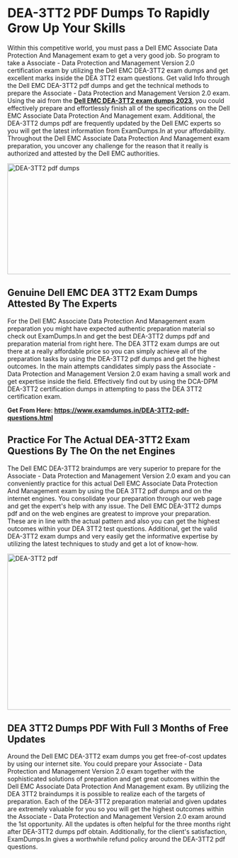 <h1><strong>DEA-3TT2 PDF Dumps To Rapidly Grow Up Your Skills</strong></h1>
<p>Within this competitive world, you must pass a Dell EMC Associate Data Protection And Management exam to get a very good job. So program to take a Associate - Data Protection and Management Version 2.0 certification exam by utilizing the Dell EMC DEA-3TT2 exam dumps and get excellent marks inside the DEA 3TT2 exam questions. Get valid Info through the Dell EMC DEA-3TT2 pdf dumps and get the technical methods to prepare the Associate - Data Protection and Management Version 2.0 exam. Using the aid from the <strong><a href="https://www.examdumps.in/DEA-3TT2-pdf-questions.html">Dell EMC DEA-3TT2 exam dumps 2023</a></strong>, you could effectively prepare and effortlessly finish all of the specifications on the Dell EMC Associate Data Protection And Management exam. Additional, the DEA-3TT2 dumps pdf are frequently updated by the Dell EMC experts so you will get the latest information from ExamDumps.In at your affordability. Throughout the Dell EMC Associate Data Protection And Management exam preparation, you uncover any challenge for the reason that it really is authorized and attested by the Dell EMC authorities.</p>
<p><img src="https://i.ibb.co/zxJwW90/Copy-of-Online-Classes-Twitter-header-post-Made-with-Poster-My-Wall-1.png" alt="DEA-3TT2 pdf dumps" width="750" height="250" /></p>
<h2><strong>Genuine Dell EMC DEA 3TT2 Exam Dumps Attested By The Experts</strong></h2>
<p>For the Dell EMC Associate Data Protection And Management exam preparation you might have expected authentic preparation material so check out ExamDumps.In and get the best DEA-3TT2 dumps pdf and preparation material from right here. The DEA 3TT2 exam dumps are out there at a really affordable price so you can simply achieve all of the preparation tasks by using the DEA-3TT2 pdf dumps and get the highest outcomes. In the main attempts candidates simply pass the Associate - Data Protection and Management Version 2.0 exam having a small work and get expertise inside the field. Effectively find out by using the DCA-DPM DEA-3TT2 certification dumps in attempting to pass the DEA 3TT2 certification exam.</p>
<p><strong>Get From Here:&nbsp;<a href="https://www.examdumps.in/DEA-3TT2-pdf-questions.html">https://www.examdumps.in/DEA-3TT2-pdf-questions.html</a></strong></p>
<h2><strong>Practice For The Actual DEA-3TT2 Exam Questions By The On the net Engines</strong></h2>
<p>The Dell EMC DEA-3TT2 braindumps are very superior to prepare for the Associate - Data Protection and Management Version 2.0 exam and you can conveniently practice for this actual Dell EMC Associate Data Protection And Management exam by using the DEA 3TT2 pdf dumps and on the internet engines. You consolidate your preparation through our web page and get the expert's help with any issue. The Dell EMC DEA-3TT2 dumps pdf and on the web engines are greatest to improve your preparation. These are in line with the actual pattern and also you can get the highest outcomes within your DEA 3TT2 test questions. Additional, get the valid DEA-3TT2 exam dumps and very easily get the informative expertise by utilizing the latest techniques to study and get a lot of know-how.</p>
<p><a href="https://www.examdumps.in/DEA-3TT2-pdf-questions.html"><img src="https://i.ibb.co/QkNtdwY/Copy-of-Zoom-Online-Classes-Facebook-Share-Po-Made-with-Poster-My-Wall-1.jpg" alt="DEA-3TT2 pdf" width="670" height="352" /></a></p>
<h2><strong>DEA 3TT2 Dumps PDF With Full 3 Months of Free Updates</strong></h2>
<p>Around the Dell EMC DEA-3TT2 exam dumps you get free-of-cost updates by using our internet site. You could prepare your Associate - Data Protection and Management Version 2.0 exam together with the sophisticated solutions of preparation and get great outcomes within the Dell EMC Associate Data Protection And Management exam. By utilizing the DEA 3TT2 braindumps it is possible to realize each of the targets of preparation. Each of the DEA-3TT2 preparation material and given updates are extremely valuable for you so you will get the highest outcomes within the Associate - Data Protection and Management Version 2.0 exam around the 1st opportunity. All the updates is often helpful for the three months right after DEA-3TT2 dumps pdf obtain. Additionally, for the client's satisfaction, ExamDumps.In gives a worthwhile refund policy around the DEA-3TT2 pdf questions.</p>
